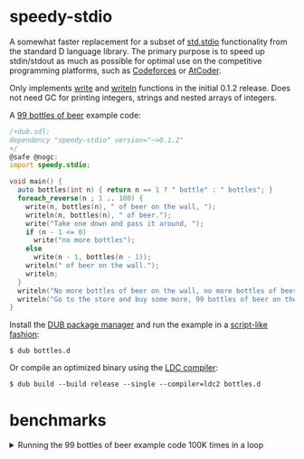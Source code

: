 # speedy-stdio

A somewhat faster replacement for a subset of [std.stdio](https://dlang.org/library/std/stdio.html)
functionality from the standard D language library. The primary purpose is to speed up
stdin/stdout as much as possible for optimal use on the competitive programming platforms,
such as [Codeforces](https://codeforces.com/) or [AtCoder](https://atcoder.jp/).

Only implements [write](https://dlang.org/library/std/stdio/write.html) and
[writeln](https://dlang.org/library/std/stdio/writeln.html) functions in the
initial 0.1.2 release. Does not need GC for printing integers, strings and nested
arrays of integers.

A [99 bottles of beer](https://www.99-bottles-of-beer.net/lyrics.html) example code:

```D
/+dub.sdl:
dependency "speedy-stdio" version="~>0.1.2"
+/
@safe @nogc:
import speedy.stdio;

void main() {
  auto bottles(int n) { return n == 1 ? " bottle" : " bottles"; }
  foreach_reverse(n ; 1 .. 100) {
    write(n, bottles(n), " of beer on the wall, ");
    writeln(n, bottles(n), " of beer.");
    write("Take one down and pass it around, ");
    if (n - 1 <= 0)
      write("no more bottles");
    else
      write(n - 1, bottles(n - 1));
    writeln(" of beer on the wall.");
    writeln;
  }
  writeln("No more bottles of beer on the wall, no more bottles of beer.");
  writeln("Go to the store and buy some more, 99 bottles of beer on the wall.");
}
```

Install the [DUB package manager](https://github.com/dlang/dub) and run the example in a [script-like fashion](https://dub.pm/advanced_usage):
```
$ dub bottles.d
```

Or compile an optimized binary using the [LDC compiler](https://github.com/ldc-developers/ldc/releases):
```
$ dub build --build release --single --compiler=ldc2 bottles.d
```

# benchmarks

<details>
<summary>Running the 99 bottles of beer example code 100K times in a loop</summary>

```D
/+dub.sdl:
dependency "speedy-stdio" version="~>0.1.2"
+/
@safe @nogc:
import speedy.stdio;

void main() {
  foreach (i ; 0 .. 100000) {
    auto bottles(int n) { return n == 1 ? " bottle" : " bottles"; }
    foreach_reverse(n ; 1 .. 100) {
      write(n, bottles(n), " of beer on the wall, ");
      writeln(n, bottles(n), " of beer.");
      write("Take one down and pass it around, ");
      if (n - 1 <= 0)
        write("no more bottles");
      else
        write(n - 1, bottles(n - 1));
      writeln(" of beer on the wall.");
      writeln;
    }
    writeln("No more bottles of beer on the wall, no more bottles of beer.");
    writeln("Go to the store and buy some more, 99 bottles of beer on the wall.");
  }
}
```
Test on a Linux system with Intel Core i7-860 @2.8GHz processor and using LDC 1.30.0 as a compiler:
```
$ dub build --build release --single --compiler=ldc2 speedy_stdio_100000x99_bottles.d
$ time ./speedy_stdio_100000x99_bottles > /dev/null

real    0m1.407s
user    0m1.367s
sys     0m0.040s
```
For comparison, using the standard `std.stdio` module makes this code much slower:
```D
/+dub.sdl:
+/
import std.stdio;

void main() {
  foreach (i ; 0 .. 100000) {
    auto bottles(int n) { return n == 1 ? " bottle" : " bottles"; }
    foreach_reverse(n ; 1 .. 100) {
      write(n, bottles(n), " of beer on the wall, ");
      writeln(n, bottles(n), " of beer.");
      write("Take one down and pass it around, ");
      if (n - 1 <= 0)
        write("no more bottles");
      else
        write(n - 1, bottles(n - 1));
      writeln(" of beer on the wall.");
      writeln;
    }
    writeln("No more bottles of beer on the wall, no more bottles of beer.");
    writeln("Go to the store and buy some more, 99 bottles of beer on the wall.");
  }
}
```
```
$ dub build --build release --single --compiler=ldc2 std_stdio_100000x99_bottles.d
$ time ./std_stdio_100000x99_bottles > /dev/null

real    0m6.879s
user    0m6.762s
sys     0m0.100s
```
</details>

